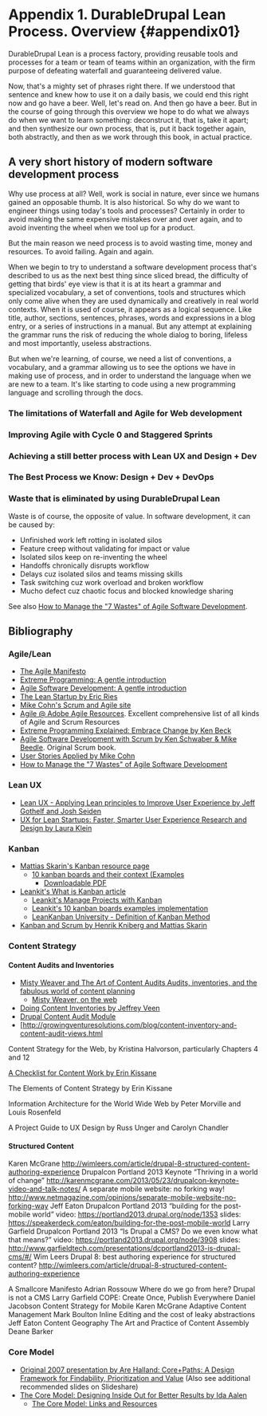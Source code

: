 # Appendix 1. DurableDrupal Lean Process. Overview {#appendix01}

DurableDrupal Lean is a process factory, providing reusable tools and processes for a team or team of teams within an organization, with the firm purpose of defeating waterfall and guaranteeing delivered value. 

Now, that's a mighty set of phrases right there. If we understood that sentence and knew how to use it on a daily basis, we could end this right now and go have a beer. Well, let's read on. And then go have a beer. But in the course of going through this overview we hope to do what we always do when we want to learn something: deconstruct it, that is, take it apart; and then synthesize our own process, that is, put it back together again, both abstractly, and then as we work through this book, in actual practice.

## A very short history of modern software development process

Why use process at all? Well, work is social in nature, ever since we humans gained an opposable thumb. It is also historical. So why do we want to engineer things using today's tools and processes? Certainly in order to avoid making the same expensive mistakes over and over again, and to avoid inventing the wheel when we tool up for a product.

But the main reason we need process is to avoid wasting time, money and resources. To avoid failing. Again and again.

When we begin to try to understand a software development process that's described to us as the next best thing since sliced bread, the difficulty of getting that birds' eye view is that it is at its heart a grammar and specialized vocabulary, a set of conventions, tools and structures which only come alive when they are used dynamically and creatively in real world contexts. When it is used of course, it appears as a logical sequence. Like title, author, sections, sentences, phrases, words and expressions in a blog entry, or a series of instructions in a manual. But any attempt at explaining the grammar runs the risk of reducing the whole dialog to boring, lifeless and most importantly, useless abstractions. 

But when we're learning, of course, we need a list of conventions, a vocabulary, and a grammar allowing us to see the options we have in making use of process, and in order to understand the language when we are new to a team. It's like starting to code using a new programming language and scrolling through the docs.

### The limitations of Waterfall and Agile for Web development

### Improving Agile with Cycle 0 and Staggered Sprints

### Achieving a still better process with Lean UX and Design + Dev

### The Best Process we Know: Design + Dev + DevOps

### Waste that is eliminated by using DurableDrupal Lean

Waste is of course, the opposite of value. In software development, it can be caused by:

* Unfinished work left rotting in isolated silos
* Feature creep without validating for impact or value
* Isolated silos keep on re-inventing the wheel
* Handoffs chronically disrupts workflow
* Delays cuz isolated silos and teams missing skills
* Task switching cuz work overload and broken workflow
* Mucho defect cuz chaotic focus and blocked knowledge sharing

See also [How to Manage the "7 Wastes" of Agile Software Development](https://www.scrumalliance.org/community/articles/2013/september/how-to-manage-the-7-wastes%E2%80%9D-of-agile-software-deve).



## Bibliography

### Agile/Lean

* [The Agile Manifesto](http://agilemanifesto.org)
* [Extreme Programming: A gentle introduction](http://www.extremeprogramming.org/)
* [Agile Software Development: A gentle introduction](http://www.agile-process.org/)
* [The Lean Startup by Eric Ries](http://theleanstartup.com/book)
* [Mike Cohn's Scrum and Agile site](http://www.mountaingoatsoftware.com/)
* [Agile @ Adobe Agile Resources](http://blogs.adobe.com/agile/2014/12/05/agile-resources/). Excellent comprehensive list of all kinds of Agile and Scrum Resources
* [Extreme Programming Explained: Embrace Change by Ken Beck](http://www.amazon.com/Extreme-Programming-Explained-Embrace-Change/dp/0321278658/ref=sr_1_1)
* [Agile Software Development with Scrum by Ken Schwaber & Mike Beedle](http://www.amazon.com/dp/0130676349). Original Scrum book.
* [User Stories Applied by Mike Cohn](http://www.amazon.com/User-Stories-Applied-Software-Development/dp/0321205685)
* [How to Manage the "7 Wastes" of Agile Software Development](https://www.scrumalliance.org/community/articles/2013/september/how-to-manage-the-7-wastes%E2%80%9D-of-agile-software-deve)

### Lean UX

* [Lean UX - Applying Lean principles to Improve User Experience by Jeff Gothelf and Josh Seiden](http://www.jeffgothelf.com/blog/lean-ux-book/#sthash.22gOyp12.dpbs)
* [UX for Lean Startups: Faster, Smarter User Experience Research and Design by Laura Klein](http://www.amazon.com/UX-Lean-Startups-Experience-Research/dp/1449334911)

### Kanban

* [Mattias Skarin's Kanban resource page](https://www.crisp.se/gratis-material-och-guider/kanban)
  * [10 kanban boards and their context (Examples](http://blog.crisp.se/2010/12/03/mattiasskarin/1291361993216)
    * [Downloadable PDF](http://blog.crisp.se/wp-content/uploads/2010/12/10-different-kanban-boards-and-their-context.pdf)
* [Leankit's What is Kanban article](http://leankit.com/kanban/what-is-kanban/)
  * [Leankit's Manage Projects with Kanban](http://leankit.com/kanban/online-kanban-board/)
  * [Leankit's 10 kanban boards examples implementation](http://leankit.com/blog/2010/12/10-kanban-boards-leankit-kanban-style/)
  * [LeanKanban University - Definition of Kanban Method](http://www.leankanban.com/node/10)
* [Kanban and Scrum by Henrik Kniberg and Mattias Skarin](http://www.infoq.com/minibooks/kanban-scrum-minibook)

### Content Strategy

#### Content Audits and Inventories

* [Misty Weaver and The Art of Content Audits
Audits, inventories, and the fabulous world of content planning](https://www.lullabot.com/blog/podcasts/insert-content-here/22-misty-weaver-and-art-content-audits)
  * [Misty Weaver, on the web](http://www.meaningandmeasure.com/)
* [Doing Content Inventories by Jeffrey Veen](http://www.adaptivepath.com/ideas/doing-content-inventory/)
* [Drupal Content Audit Module](https://www.drupal.org/project/content_audit)
* [http://growingventuresolutions.com/blog/content-inventory-and-content-audit-views.html

Content Strategy for the Web, by Kristina Halvorson, particularly Chapters 4 and 12

[A Checklist for Content Work by Erin Kissane](http://alistapart.com/article/a-checklist-for-content-work)

The Elements of Content Strategy by Erin Kissane

Information Architecture for the World Wide Web by Peter Morville and Louis Rosenfeld

A Project Guide to UX Design by Russ Unger and Carolyn Chandler

#### Structured Content

Karen McGrane
      http://wimleers.com/article/drupal-8-structured-content-authoring-experience 
Drupalcon Portland 2013 Keynote “Thriving in a world of change”
     http://karenmcgrane.com/2013/05/23/drupalcon-keynote-video-and-talk-notes/
A separate mobile website: no forking way!
     http://www.netmagazine.com/opinions/separate-mobile-website-no-forking-way
Jeff Eaton
Drupalcon Portland 2013 “building for the post-mobile world”
video: https://portland2013.drupal.org/node/1353
slides: https://speakerdeck.com/eaton/building-for-the-post-mobile-world
Larry Garfield
Drupalcon Portland 2013 “Is Drupal a CMS? Do we even know what that means?”
video: https://portland2013.drupal.org/node/3908
slides: http://www.garfieldtech.com/presentations/dcportland2013-is-drupal-cms/#/
Wim Leers
Drupal 8: best authoring experience for structured content?
     http://wimleers.com/article/drupal-8-structured-content-authoring-experience

A Smallcore Manifesto 
Adrian Rossouw
Where do we go from here?
Drupal is not a CMS 
Larry Garfield
COPE: Create Once, Publish Everywhere 
Daniel Jacobson
Content Strategy for Mobile 
Karen McGrane
Adaptive Content Management 
Mark Boulton
Inline Editing and the cost of leaky abstractions 
Jeff Eaton
Content Geography
The Art and Practice of Content Assembly 
Deane Barker

### Core Model

* [Original 2007 presentation by Are Halland: Core+Paths: A Design Framework for Findability, Prioritization and Value](http://www.slideshare.net/aregh/corepaths-a-design-framework-for-findability-prioritization-and-value) (Also see additional recommended slides on Slideshare)
* [The Core Model: Designing Inside Out for Better Results by Ida Aalen](http://alistapart.com/article/the-core-model-designing-inside-out-for-better-results)
  * [The Core Model: Links and Resources](http://alistapart.com/blog/post/the-core-model-links-and-resources)
 